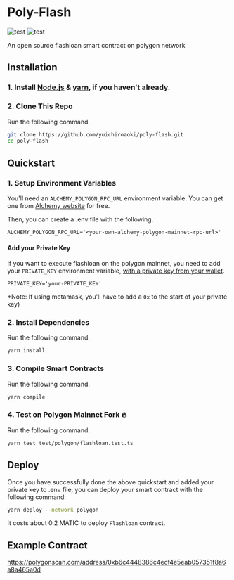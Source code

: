 # Poly-Flash

![test](https://github.com/yuichiroaoki/poly-flash/actions/workflows/polygon.yaml/badge.svg)
![test](https://github.com/yuichiroaoki/poly-flash/actions/workflows/bsc.yaml/badge.svg)

An open source flashloan smart contract on polygon network

## Installation

### 1. Install [Node.js](https://nodejs.org/en/) & [yarn](https://classic.yarnpkg.com/en/docs/install/#windows-stable), if you haven't already.

### 2. Clone This Repo

Run the following command.

```bash
git clone https://github.com/yuichiroaoki/poly-flash.git
cd poly-flash
```

## Quickstart

### 1. Setup Environment Variables

You'll need an `ALCHEMY_POLYGON_RPC_URL` environment variable. You can get one from [Alchemy website](https://alchemy.com/?r=33851811-6ecf-40c3-a36d-d0452dda8634) for free.

Then, you can create a .env file with the following.

```
ALCHEMY_POLYGON_RPC_URL='<your-own-alchemy-polygon-mainnet-rpc-url>'
```

#### Add your Private Key

If you want to execute flashloan on the polygon mainnet, you need to add your `PRIVATE_KEY` environment variable, [with a private key from your wallet](https://metamask.zendesk.com/hc/en-us/articles/360015289632-How-to-Export-an-Account-Private-Key).

```
PRIVATE_KEY='your-PRIVATE_KEY'
```

\*Note: If using metamask, you'll have to add a `0x` to the start of your private key)

### 2. Install Dependencies

Run the following command.

```bash
yarn install
```

### 3. Compile Smart Contracts

Run the following command.

```bash
yarn compile
```

### 4. Test on Polygon Mainnet Fork 🔥

Run the following command.

```bash
yarn test test/polygon/flashloan.test.ts
```

## Deploy

Once you have successfully done the above quickstart and added your private key to .env file, you can deploy your smart contract with the following command:

```bash
yarn deploy --network polygon
```

It costs about 0.2 MATIC to deploy `Flashloan` contract.

## Example Contract

https://polygonscan.com/address/0xb6c4448386c4ecf4e5eab057351f8a6a8a465a0d
